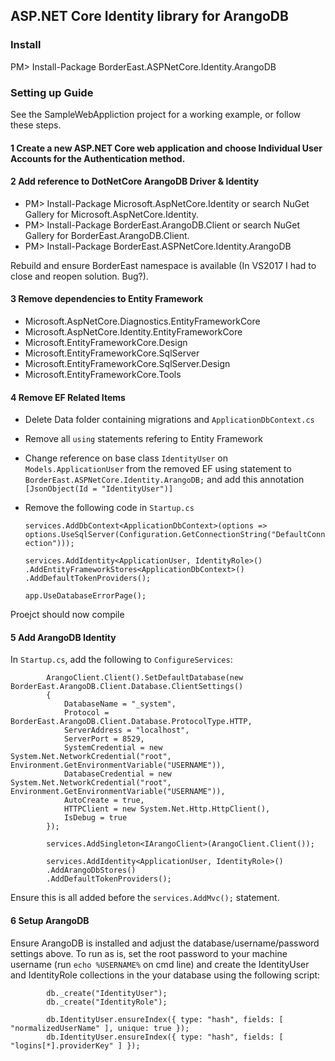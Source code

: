 ## ASP.NET Core Identity library for ArangoDB

### Install

PM> Install-Package BorderEast.ASPNetCore.Identity.ArangoDB

### Setting up Guide
See the SampleWebAppliction project for a working example, or follow these steps.

#### 1 Create a new ASP.NET Core web application and choose Individual User Accounts for the Authentication method.

#### 2 Add reference to DotNetCore ArangoDB Driver & Identity

- PM> Install-Package Microsoft.AspNetCore.Identity or search NuGet Gallery for Microsoft.AspNetCore.Identity.
- PM> Install-Package BorderEast.ArangoDB.Client or search NuGet Gallery for BorderEast.ArangoDB.Client.
- PM> Install-Package BorderEast.ASPNetCore.Identity.ArangoDB

Rebuild and ensure BorderEast namespace is available (In VS2017 I had to close and reopen solution. Bug?).

#### 3 Remove dependencies to Entity Framework

- Microsoft.AspNetCore.Diagnostics.EntityFrameworkCore
- Microsoft.AspNetCore.Identity.EntityFrameworkCore
- Microsoft.EntityFrameworkCore.Design
- Microsoft.EntityFrameworkCore.SqlServer
- Microsoft.EntityFrameworkCore.SqlServer.Design
- Microsoft.EntityFrameworkCore.Tools

#### 4 Remove EF Related Items

- Delete Data folder containing migrations and `ApplicationDbContext.cs`
- Remove all `using` statements refering to Entity Framework
- Change reference on base class `IdentityUser` on `Models.ApplicationUser` from the removed EF using statement to `BorderEast.ASPNetCore.Identity.ArangoDB;` and add this annotation `[JsonObject(Id = "IdentityUser")]` 
- Remove the following code in `Startup.cs`

    `services.AddDbContext<ApplicationDbContext>(options =>
        options.UseSqlServer(Configuration.GetConnectionString("DefaultConnection")));`

    `services.AddIdentity<ApplicationUser, IdentityRole>()
        .AddEntityFrameworkStores<ApplicationDbContext>()
        .AddDefaultTokenProviders();`
        
    `app.UseDatabaseErrorPage();`
    
Proejct should now compile

#### 5 Add ArangoDB Identity

In `Startup.cs`, add the following to `ConfigureServices`:

            ArangoClient.Client().SetDefaultDatabase(new BorderEast.ArangoDB.Client.Database.ClientSettings()
            {
                DatabaseName = "_system",
                Protocol = BorderEast.ArangoDB.Client.Database.ProtocolType.HTTP,
                ServerAddress = "localhost",
                ServerPort = 8529,
                SystemCredential = new System.Net.NetworkCredential("root", Environment.GetEnvironmentVariable("USERNAME")),
                DatabaseCredential = new System.Net.NetworkCredential("root", Environment.GetEnvironmentVariable("USERNAME")),
                AutoCreate = true,
                HTTPClient = new System.Net.Http.HttpClient(),
                IsDebug = true
            });

            services.AddSingleton<IArangoClient>(ArangoClient.Client());

            services.AddIdentity<ApplicationUser, IdentityRole>()
            .AddArangoDbStores()
            .AddDefaultTokenProviders();
            
Ensure this is all added before the `services.AddMvc();` statement.

#### 6 Setup ArangoDB
Ensure ArangoDB is installed and adjust the database/username/password settings above. To run as is, set the root password to your machine username (run `echo %USERNAME%` on cmd line) and create the IdentityUser and IdentityRole collections in the your database using the following script:

			db._create("IdentityUser");
			db._create("IdentityRole");

			db.IdentityUser.ensureIndex({ type: "hash", fields: [ "normalizedUserName" ], unique: true });
			db.IdentityUser.ensureIndex({ type: "hash", fields: [ "logins[*].providerKey" ] });
